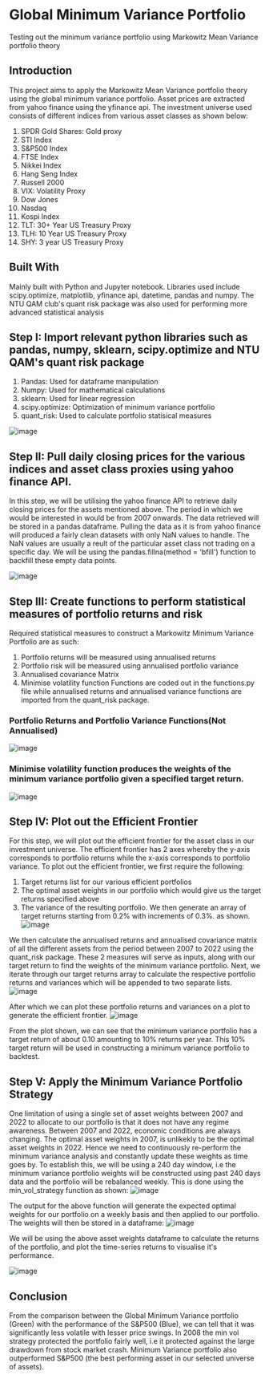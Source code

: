 # Global Minimum Variance Portfolio
Testing out the minimum variance portfolio using Markowitz Mean Variance portfolio theory
## Introduction
This project aims to apply the Markowitz Mean Variance portfolio theory using the global minimum variance portfolio. Asset prices are extracted from yahoo finance using the yfinance api.
The investment universe used consists of different indices from various asset classes as shown below:
1. SPDR Gold Shares: Gold proxy
2. STI Index
3. S&P500 Index
4. FTSE Index
5. Nikkei Index
6. Hang Seng Index
7. Russell 2000
8. VIX: Volatility Proxy
9. Dow Jones
10. Nasdaq
11. Kospi Index
12. TLT: 30+ Year US Treasury Proxy
13. TLH: 10 Year US Treasury Proxy
14. SHY: 3 year US Treasury Proxy

## Built With
Mainly built with Python and Jupyter notebook. Libraries used include scipy.optimize, matplotlib, yfinance api, datetime, pandas and numpy. The NTU QAM club's quant risk package was also used for
performing more advanced statistical analysis

## Step I: Import relevant python libraries such as pandas, numpy, sklearn, scipy.optimize and NTU QAM's quant risk package
1. Pandas: Used for dataframe manipulation
2. Numpy: Used for mathematical calculations
3. sklearn: Used for linear regression
4. scipy.optimize: Optimization of minimum variance portfolio
5. quant_risk: Used to calculate portfolio statisical measures

![image](https://user-images.githubusercontent.com/85161103/166206535-ad832904-0557-43bd-bc66-060ab46b0cf2.png)

## Step II: Pull daily closing prices for the various indices and asset class proxies using yahoo finance API.
In this step, we will be utilising the yahoo finance API to retrieve daily closing prices for the assets mentioned above. The period in which we would be interested in would be from 2007 onwards. The data retrieved will be stored in a pandas dataframe. Pulling the data as it is from yahoo finance will produced a fairly clean datasets with only NaN values to handle. The NaN values are usually a reult of the particular asset class not trading on a specific day. We will be using the pandas.fillna(method = 'bfill') function to backfill these empty data points. 

![image](https://user-images.githubusercontent.com/85161103/166206973-6e555c84-2ea4-42b2-8b9a-1040c35a5c1e.png)

## Step III: Create functions to perform statistical measures of portfolio returns and risk
Required statistical measures to construct a Markowitz Minimum Variance Portfolio are as such:
1. Portfolio returns will be measured using annualised returns
2. Portfolio risk will be measured using annualised portfolio variance
3. Annualised covariance Matrix
4. Minimise volatility function 
Functions are coded out in the functions.py file while annualised returns and annualised variance functions are imported from the quant_risk package.

### Portfolio Returns and Portfolio Variance Functions(Not Annualised)
![image](https://user-images.githubusercontent.com/85161103/166207462-54260c65-0874-4638-8ff4-d4042a3e98e3.png)
### Minimise volatility function produces the weights of the minimum variance portfolio given a specified target return.
![image](https://user-images.githubusercontent.com/85161103/166207611-42006eaf-8404-4ca6-92a2-7622ccf4ec34.png)

## Step IV: Plot out the Efficient Frontier
For this step, we will plot out the efficient frontier for the asset class in our investment universe. The efficient frontier has 2 axes whereby the y-axis corresponds to portfolio returns while the x-axis corresponds to portfolio variance. To plot out the efficient frontier, we first require the following:
1. Target returns list for our various efficient portfolios
2. The optimal asset weights in our portfolio which would give us the target returns specified above
3. The variance of the resulting portfolio.
We then generate an array of target returns starting from 0.2% with increments of 0.3%. as shown.
![image](https://user-images.githubusercontent.com/85161103/166208066-6b08053d-4df3-48ea-8c62-ed57224a9af3.png)

We then calculate the annualised returns and annualised covariance matrix of all the different assets from the period between 2007 to 2022 using the quant_risk package. These 2 measures will serve as inputs, along with our target return to find the weights of the minimum variance portfolio.
Next, we iterate through our target returns array to calculate the respective portfolio returns and variances which will be appended to two separate lists.
![image](https://user-images.githubusercontent.com/85161103/166208649-8b27cfc3-d5ac-4410-b2c9-3c055d01b95f.png)

After which we can plot these portfolio returns and variances on a plot to generate the efficient frontier.
![image](https://user-images.githubusercontent.com/85161103/166208733-d2162c8d-6516-4577-af68-a06f8fa9a69a.png)

From the plot shown, we can see that the minimum variance portfolio has a target return of about 0.10 amounting to 10% returns per year. This 10% target return will be used in constructing a minimum variance portfolio to backtest.

## Step V: Apply the Minimum Variance Portfolio Strategy
One limitation of using a single set of asset weights between 2007 and 2022 to allocate to our portfolio is that it does not have any regime awareness. Between 2007 and 2022, economic conditions are always changing. The optimal asset weights in 2007, is unlikekly to be the optimal asset weights in 2022. Hence we need to continuously re-perform the minimum variance analysis and constantly update these weights as time goes by. To establish this, we will be using a 240 day window, i.e the minimum variance portfolio weights will be constructed using past 240 days data and the portfolio will be rebalanced weekly. This is done using the min_vol_strategy function as shown:
![image](https://user-images.githubusercontent.com/85161103/166209495-0c246c27-31ca-45be-be9a-d9262a359d69.png)

The output for the above function will generate the expected optimal weights for our portfolio on a weekly basis and then applied to our portfolio. The weights will then be stored in a dataframe:
![image](https://user-images.githubusercontent.com/85161103/166209711-ea59831d-f11d-40b3-9731-b445f6b76213.png)

We will be using the above asset weights dataframe to calculate the returns of the portfolio, and plot the time-series returns to visualise it's performance.

![image](https://user-images.githubusercontent.com/85161103/166209909-5eea47f4-7435-421f-9fd3-a4d5d533ee89.png)

## Conclusion
From the comparison between the Global Minimum Variance portfolio (Green) with the performance of the S&P500 (Blue), we can tell that it was significantly less volatile with lesser price swings. In 2008 the min vol strategy protected the portfolio fairly well, i.e it protected against the large drawdown from stock market crash. Minimum Variance portfolio also outperformed S&P500 (the best performing asset in our selected universe of assets).
